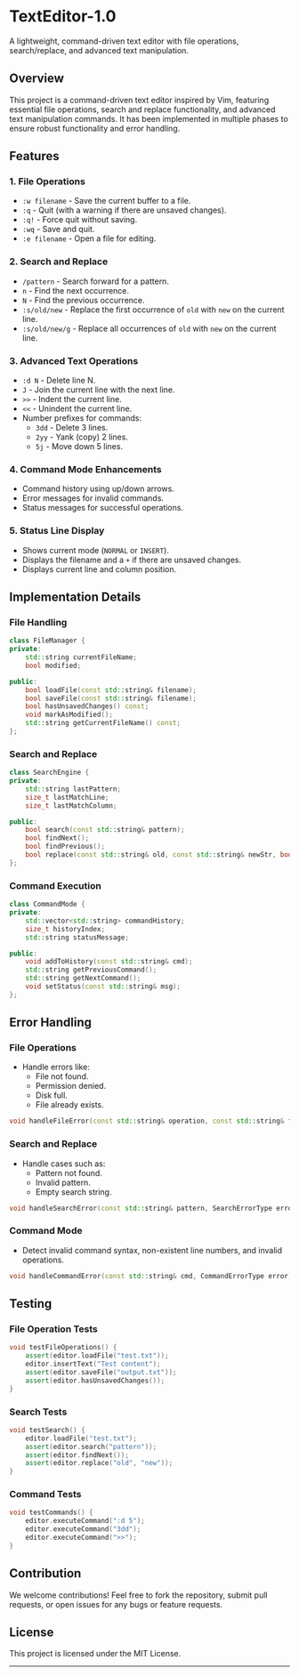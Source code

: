 # TextEditor-1.0  
A lightweight, command-driven text editor with file operations, search/replace, and advanced text manipulation.

## Overview  
This project is a command-driven text editor inspired by Vim, featuring essential file operations, search and replace functionality, and advanced text manipulation commands. It has been implemented in multiple phases to ensure robust functionality and error handling.

## Features  

### 1. File Operations  
- `:w filename` - Save the current buffer to a file.  
- `:q` - Quit (with a warning if there are unsaved changes).  
- `:q!` - Force quit without saving.  
- `:wq` - Save and quit.  
- `:e filename` - Open a file for editing.  

### 2. Search and Replace  
- `/pattern` - Search forward for a pattern.  
- `n` - Find the next occurrence.  
- `N` - Find the previous occurrence.  
- `:s/old/new` - Replace the first occurrence of `old` with `new` on the current line.  
- `:s/old/new/g` - Replace all occurrences of `old` with `new` on the current line.  

### 3. Advanced Text Operations  
- `:d N` - Delete line N.  
- `J` - Join the current line with the next line.  
- `>>` - Indent the current line.  
- `<<` - Unindent the current line.  
- Number prefixes for commands:  
  - `3dd` - Delete 3 lines.  
  - `2yy` - Yank (copy) 2 lines.  
  - `5j` - Move down 5 lines.  

### 4. Command Mode Enhancements  
- Command history using up/down arrows.  
- Error messages for invalid commands.  
- Status messages for successful operations.  

### 5. Status Line Display  
- Shows current mode (`NORMAL` or `INSERT`).  
- Displays the filename and a `+` if there are unsaved changes.  
- Displays current line and column position.  

## Implementation Details  

### File Handling  
```cpp
class FileManager {
private:
    std::string currentFileName;
    bool modified;

public:
    bool loadFile(const std::string& filename);
    bool saveFile(const std::string& filename);
    bool hasUnsavedChanges() const;
    void markAsModified();
    std::string getCurrentFileName() const;
};
```

### Search and Replace  
```cpp
class SearchEngine {
private:
    std::string lastPattern;
    size_t lastMatchLine;
    size_t lastMatchColumn;

public:
    bool search(const std::string& pattern);
    bool findNext();
    bool findPrevious();
    bool replace(const std::string& old, const std::string& newStr, bool global = false);
};
```

### Command Execution  
```cpp
class CommandMode {
private:
    std::vector<std::string> commandHistory;
    size_t historyIndex;
    std::string statusMessage;

public:
    void addToHistory(const std::string& cmd);
    std::string getPreviousCommand();
    std::string getNextCommand();
    void setStatus(const std::string& msg);
};
```

## Error Handling  

### File Operations  
- Handle errors like:  
  - File not found.  
  - Permission denied.  
  - Disk full.  
  - File already exists.  

```cpp
void handleFileError(const std::string& operation, const std::string& filename, int errorCode);
```

### Search and Replace  
- Handle cases such as:  
  - Pattern not found.  
  - Invalid pattern.  
  - Empty search string.  

```cpp
void handleSearchError(const std::string& pattern, SearchErrorType error);
```

### Command Mode  
- Detect invalid command syntax, non-existent line numbers, and invalid operations.  

```cpp
void handleCommandError(const std::string& cmd, CommandErrorType error);
```

## Testing  

### File Operation Tests  
```cpp
void testFileOperations() {
    assert(editor.loadFile("test.txt"));
    editor.insertText("Test content");
    assert(editor.saveFile("output.txt"));
    assert(editor.hasUnsavedChanges());
}
```

### Search Tests  
```cpp
void testSearch() {
    editor.loadFile("test.txt");
    assert(editor.search("pattern"));
    assert(editor.findNext());
    assert(editor.replace("old", "new"));
}
```

### Command Tests  
```cpp
void testCommands() {
    editor.executeCommand(":d 5");
    editor.executeCommand("3dd");
    editor.executeCommand(">>");
}
```

## Contribution  
We welcome contributions! Feel free to fork the repository, submit pull requests, or open issues for any bugs or feature requests.  

## License  
This project is licensed under the MIT License.  

---
